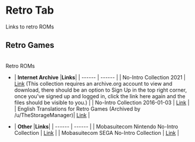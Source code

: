# Retro Tab
Links to retro ROMs<br/>

## **Retro Games**<br/>

<br/>Retro ROMs

- | **Internet Archive** |**Links**|
| ------ | ------ |
| No-Intro Collection 2021 | [Link](https://archive.org/download/no-intro_romsets/no-intro%20romsets/) (This collection requires an archive.org account to view and download, there should be an option to Sign Up in the top right corner, once you've signed up and logged in, click the link here again and the files should be visible to you.) |
| No-Intro Collection 2016-01-03 | [Link](https://archive.org/download/No-Intro-Collection_2016-01-03_Fixed) |
| English Translations for Retro Games (Archived by /u/TheStorageManager)| [Link](https://archive.org/details/@storage_manager?and[]=subject%3A%93Retroplay%93) |

- | **Other** |**Links**|
| ------ | ------ |
| Mobasuitecom Nintendo No-Intro Collection | [Link](http://90.230.15.92/Nintendo) |
| Mobasuitecom SEGA No-Intro Collection | [Link](http://90.230.15.92/Sega) |
